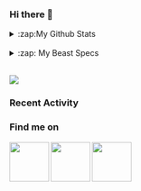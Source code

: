 ### Hi there 👋

<details>
 <summary>:zap:My Github Stats</summary>
 <img
align="left"
alt="My Github Stats"
src="https://github-readme-stats-iota-nine-37.vercel.app/api?username=orensrauch&show_icons=true&hide_border=true" />
</details>

<br>

<details>
 <summary>:zap: My Beast Specs</summary>

 <img align="right" src="https://user-images.githubusercontent.com/69259809/133923968-ce5332e2-6436-44fa-a1c5-6f7f42adf659.gif" width="270" height="270"/>

- Motherboard: ASUS PRIME Z5690-A LGA1200

- CPU: Intel 11th core i5-11500K @ 3.90Hz 12MB

- CPU Cooling: Asus TUF LC 240

- GPU: ASUS RTX 2080 

- Memory: HyperX Predator RGB 32GB DDR4 3200MHz CL 16

- HD: Corsair Force MP510 960GB M.2

- Power Supply: CoolerMaster V750 GOLD V2 750W
 
</details>

<br>

![](https://github-readme-stats-iota-nine-37.vercel.app/api/top-langs/?username=orensrauch&hide=java&layout=compact)

### Recent Activity

<!--START_SECTION:activity-->


### Find me on
<a href="https://www.linkedin.com/in/orensr/">
 <img align="left" src="https://user-images.githubusercontent.com/69259809/133924564-992b1cdc-e2c6-4326-a843-b7869b844c63.gif" width="70" height="70"/>
</a>
<a href="https://twitter.com/OrenRauch">
 <img align="left" src="https://user-images.githubusercontent.com/69259809/133924705-3a26d3d8-faf5-46bd-8319-29f907fefc44.gif" width="70" height="70"/>
</a>
<a href="https://www.facebook.com/orensrauch">
 <img align="left" src="https://user-images.githubusercontent.com/69259809/133924773-7867a9db-ebf0-4729-b60a-ca00e1328cea.gif" width="70" height="70"/>
</a>





